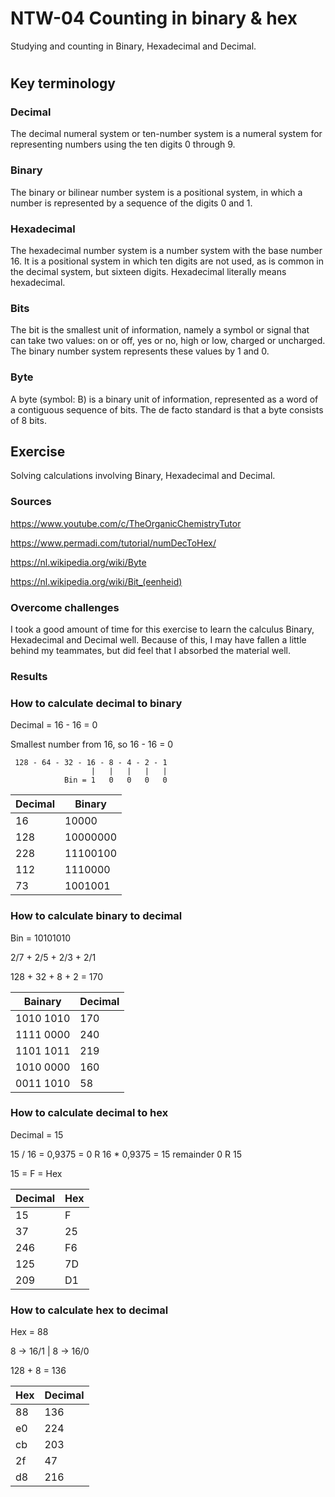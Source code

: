 # NTW-04 Counting in binary & hex
Studying and counting in Binary, Hexadecimal and Decimal.
#

## Key terminology
### Decimal
The decimal numeral system or ten-number system is a numeral system for representing numbers using the ten digits 0 through 9.

### Binary
The binary or bilinear number system is a positional system, in which a number is represented by a sequence of the digits 0 and 1.

### Hexadecimal
The hexadecimal number system is a number system with the base number 16. It is a positional system in which ten digits are not used, as is common in the decimal system, but sixteen digits. Hexadecimal literally means hexadecimal.

### Bits
The bit is the smallest unit of information, namely a symbol or signal that can take two values: on or off, yes or no, high or low, charged or uncharged. The binary number system represents these values by 1 and 0.

### Byte
A byte (symbol: B) is a binary unit of information, represented as a word of a contiguous sequence of bits. The de facto standard is that a byte consists of 8 bits.

## Exercise
Solving calculations involving Binary, Hexadecimal and Decimal.

### Sources
https://www.youtube.com/c/TheOrganicChemistryTutor

https://www.permadi.com/tutorial/numDecToHex/

https://nl.wikipedia.org/wiki/Byte

https://nl.wikipedia.org/wiki/Bit_(eenheid)

### Overcome challenges
I took a good amount of time for this exercise to learn the calculus Binary, Hexadecimal and Decimal well. Because of this, I may have fallen a little behind my teammates, but did feel that I absorbed the material well.

### Results

### How to calculate decimal to binary
Decimal = 16 - 16 = 0

Smallest number from 16, so 16 - 16 = 0

     128 - 64 - 32 - 16 - 8 - 4 - 2 - 1
                      |   |   |   |   |
                Bin = 1   0   0   0   0

| Decimal | Binary |
| ---------------- | ---------------- |
| 16     | 10000    |
| 128    | 10000000|
|228 | 11100100|
|112 | 1110000|
|73| 1001001|

### How to calculate binary to decimal

Bin = 10101010

2/7 + 2/5 + 2/3 + 2/1 

128 + 32 + 8 + 2 = 170

| Bainary | Decimal |
| ---------------- | ---------------- |
|1010 1010|170|
|1111 0000|240|
|1101 1011|219|
|1010 0000|160|
|0011 1010|58|

### How to calculate decimal to hex
Decimal = 15

15 / 16 = 0,9375 = 0 R 
16 * 0,9375 = 15 remainder
0 R 15

15 = F = Hex

| Decimal | Hex |
| ---------------- | ---------------- |
|15|F
|37|25
|246|F6
|125|7D
|209|D1

### How to calculate hex to decimal
Hex = 88

8 -> 16/1  |  8 -> 16/0

128 + 8 = 136

| Hex | Decimal|
| ---------------- | ---------------- |
|88|136|
|e0|224
|cb|203
|2f|47
|d8|216


